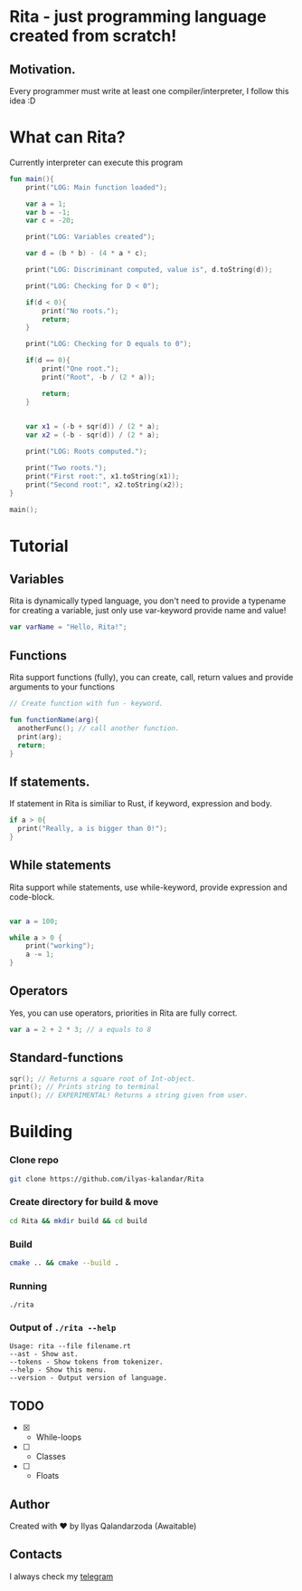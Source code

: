 # Rita - just programming language created from scratch!

## Motivation.
Every programmer must write at least one compiler/interpreter, I follow this idea :D

# What can Rita?
Currently interpreter can execute this program
```kotlin
fun main(){
    print("LOG: Main function loaded");

    var a = 1;
    var b = -1;
    var c = -20;

    print("LOG: Variables created");

    var d = (b * b) - (4 * a * c);

    print("LOG: Discriminant computed, value is", d.toString(d));

    print("LOG: Checking for D < 0");

    if(d < 0){
        print("No roots.");
        return;
    }

    print("LOG: Checking for D equals to 0");

    if(d == 0){
        print("One root.");
        print("Root", -b / (2 * a));

        return;
    }
    

    var x1 = (-b + sqr(d)) / (2 * a);
    var x2 = (-b - sqr(d)) / (2 * a);

    print("LOG: Roots computed.");

    print("Two roots.");
    print("First root:", x1.toString(x1));
    print("Second root:", x2.toString(x2));
}

main();

```

# Tutorial

## Variables
Rita is dynamically typed language, you don't need to provide a typename for creating a variable, just only use var-keyword provide name and value!

```kotlin
var varName = "Hello, Rita!";
```

## Functions
Rita support functions (fully), you can create, call, return values and provide arguments to your functions

```kotlin
// Create function with fun - keyword.

fun functionName(arg){
  anotherFunc(); // call another function.
  print(arg);
  return;
}
```

## If statements.

If statement in Rita is similiar to Rust, if keyword, expression and body.

```kotlin
if a > 0{
  print("Really, a is bigger than 0!");
}
```

## While statements

Rita support while statements, use while-keyword, provide expression and code-block.

```kotlin

var a = 100;

while a > 0 {
    print("working");
    a -= 1;
}

```

## Operators
Yes, you can use operators, priorities in Rita are fully correct.

```kotlin
var a = 2 + 2 * 3; // a equals to 8
```

## Standard-functions
```kotlin
sqr(); // Returns a square root of Int-object.
print(); // Prints string to terminal
input(); // EXPERIMENTAL! Returns a string given from user.
```

# Building


### Clone repo
```bash
git clone https://github.com/ilyas-kalandar/Rita
```
### Create directory for build & move
```bash
cd Rita && mkdir build && cd build
```
### Build 
```bash
cmake .. && cmake --build .
```

### Running
```
./rita
```

### Output of <code>./rita --help</code>
```
Usage: rita --file filename.rt
--ast - Show ast.
--tokens - Show tokens from tokenizer.
--help - Show this menu.
--version - Output version of language.
```

## TODO
- [X] - While-loops
- [ ] - Classes
- [ ] - Floats

## Author
Created with ♥ by Ilyas Qalandarzoda (Awaitable)

## Contacts
I always check my <a href='https://t.me/awaitable'>telegram</a>
